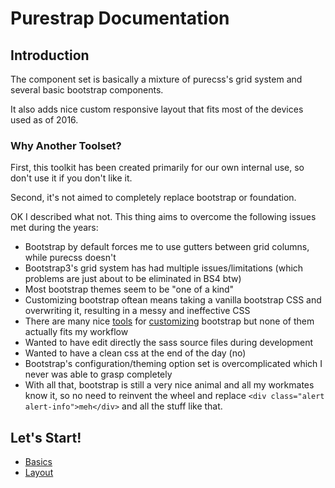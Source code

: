 # Purestrap Documentation

## Introduction

The component set is basically a mixture of purecss's grid system and several basic bootstrap components.

It also adds nice custom responsive layout that fits most of the devices used as of 2016.

### Why Another Toolset?

First, this toolkit has been created primarily for our own internal use, so don't use it if you don't like it.

Second, it's not aimed to completely replace bootstrap or foundation.

OK I described what not. This thing aims to overcome the following issues met during the years:

- Bootstrap by default forces me to use gutters between grid columns, while purecss doesn't
- Bootstrap3's grid system has had multiple issues/limitations (which problems are just about to be eliminated in BS4 btw)
- Most bootstrap themes seem to be "one of a kind"
- Customizing bootstrap oftean means taking a vanilla bootstrap CSS and overwriting it, resulting in a messy and ineffective CSS
- There are many nice [tools](http://getbootstrap.com/customize/) for [customizing](http://bootstrap-live-customizer.com/) bootstrap but none of them actually fits my workflow
- Wanted to have edit directly the sass source files during development
- Wanted to have a clean css at the end of the day (no)
- Bootstrap's configuration/theming option set is overcomplicated which I never was able to grasp completely
- With all that, bootstrap is still a very nice animal and all my workmates know it, so no need to reinvent the wheel and replace `<div class="alert alert-info">meh</div>` and all the stuff like that.

## Let's Start!

- [Basics](basics.md)
- [Layout](layout.md)

